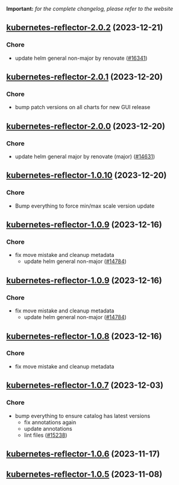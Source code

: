 **Important:**
*for the complete changelog, please refer to the website*




## [kubernetes-reflector-2.0.2](https://github.com/truecharts/charts/compare/kubernetes-reflector-2.0.1...kubernetes-reflector-2.0.2) (2023-12-21)

### Chore

- update helm general non-major by renovate ([#16341](https://github.com/truecharts/charts/issues/16341))
  
  


## [kubernetes-reflector-2.0.1](https://github.com/truecharts/charts/compare/kubernetes-reflector-2.0.0...kubernetes-reflector-2.0.1) (2023-12-20)

### Chore

- bump patch versions on all charts for new GUI release
  
  


## [kubernetes-reflector-2.0.0](https://github.com/truecharts/charts/compare/kubernetes-reflector-1.0.10...kubernetes-reflector-2.0.0) (2023-12-20)

### Chore

- update helm general major by renovate (major) ([#14631](https://github.com/truecharts/charts/issues/14631))
  
  


## [kubernetes-reflector-1.0.10](https://github.com/truecharts/charts/compare/kubernetes-reflector-1.0.9...kubernetes-reflector-1.0.10) (2023-12-20)

### Chore

- Bump everything to force min/max scale version update
  
  


## [kubernetes-reflector-1.0.9](https://github.com/truecharts/charts/compare/kubernetes-reflector-1.0.7...kubernetes-reflector-1.0.9) (2023-12-16)

### Chore

- fix move mistake and cleanup metadata
  - update helm general non-major ([#14784](https://github.com/truecharts/charts/issues/14784))
  
  


## [kubernetes-reflector-1.0.9](https://github.com/truecharts/charts/compare/kubernetes-reflector-1.0.7...kubernetes-reflector-1.0.9) (2023-12-16)

### Chore

- fix move mistake and cleanup metadata
  - update helm general non-major ([#14784](https://github.com/truecharts/charts/issues/14784))
  
  


## [kubernetes-reflector-1.0.8](https://github.com/truecharts/charts/compare/kubernetes-reflector-1.0.7...kubernetes-reflector-1.0.8) (2023-12-16)

### Chore

- fix move mistake and cleanup metadata
  
  


## [kubernetes-reflector-1.0.7](https://github.com/truecharts/charts/compare/kubernetes-reflector-1.0.6...kubernetes-reflector-1.0.7) (2023-12-03)

### Chore

- bump everything to ensure catalog has latest versions
  - fix annotations again
  - update annotations
  - lint files ([#15238](https://github.com/truecharts/charts/issues/15238))
  
  










## [kubernetes-reflector-1.0.6](https://github.com/truecharts/charts/compare/kubernetes-reflector-1.0.5...kubernetes-reflector-1.0.6) (2023-11-17)




## [kubernetes-reflector-1.0.5](https://github.com/truecharts/charts/compare/kubernetes-reflector-1.0.4...kubernetes-reflector-1.0.5) (2023-11-08)


